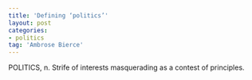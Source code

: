 ```yaml
---
title: 'Defining ‘politics’'
layout: post
categories:
- politics
tag: 'Ambrose Bierce'
---
```


POLITICS, n. Strife of interests masquerading as a contest of principles.